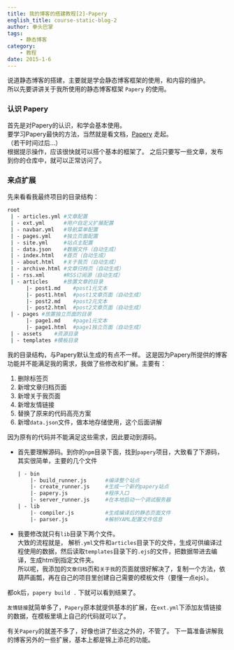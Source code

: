 ```yaml
---
title: 我的博客的搭建教程[2]-Papery
english_title: course-static-blog-2
author: 拳头巴掌
tags: 
    - 静态博客
category: 
    - 教程
date: 2015-1-6
---
```

说道静态博客的搭建，主要就是学会静态博客框架的使用，和内容的维护。   
所以先要讲讲关于我所使用的静态博客框架 `Papery` 的使用。   
   
### 认识 Papery
首先是对Papery的认识，和学会基本使用。    
要学习Papery最快的方法，当然就是看文档，<a href="https://github.com/ericzhang-cn/papery" target="_blank">Papery</a> 走起。   
（若干时间过后...）    
根据提示操作，应该很快就可以搭个基本的框架了。  之后只要写一些文章，发布到你的仓库中，就可以正常访问了。
   
### 来点扩展   
先来看看我最终项目的目录结构：   
```bash
root
 | - articles.yml #文章配置
 | - ext.yml      #用户自定义扩展配置
 | - navbar.yml   #导航菜单配置
 | - pages.yml    #独立页面配置
 | - site.yml     #站点主配置
 | - data.json    #数据文件（自动生成）
 | - index.html   #首页（自动生成）
 | - about.html   #关于我页（自动生成）
 | - archive.html #文章归档页（自动生成）
 | - rss.xml      #RSS订阅源（自动生成）
 | - articles     #放置文章的目录
      |- post1.md    #post1元文本
      |- post1.html  #post1文章页面（自动生成）
      |- post2.md    #post2元文本
      |- post2.html  #post2文章页面（自动生成）
 | - pages #放置独立页面的目录
      |- page1.md    #page1元文本
      |- page1.html  #page1独立页面（自动生成）
 | - assets    #资源目录
 | - templates #模板目录
```   
我的目录结构，与Papery默认生成的有点不一样。 这是因为Papery所提供的博客功能并不能满足我的需求，我做了些修改和扩展。主要有：
1. 删除标签页
2. 新增文章归档页面
3. 新增关于我页面
4. 新增友情链接
5. 替换了原来的代码高亮方案   
6. 新增`data.json`文件，做本地存储使用，这个后面讲解
   
因为原有的代码并不能满足这些需求，因此要动到源码。   
- 首先要理解源码。到你的`npm`目录下面，找到`papery`项目，大致看了下源码，其实很简单，主要的几个文件
    ```bash
    | - bin
        |- build_runner.js      #编译整个站点
        |- create_runner.js     #生成一个新的papery站点
        |- papery.js            #程序入口
        |- server_runner.js     #在本地启动一个调试服务器
    | - lib
        |- compiler.js          #生成编译后的静态页面文件
        |- parser.js            #解析YAML配置文件信息    
  ```
- 我要修改就只有`lib`目录下两个文件。   
大致的流程就是， 解析`.yml`文件和`articles`目录下的文件，生成可供编译过程使用的数据，然后读取`templates`目录下的`.ejs`的文件，把数据带进去编译，生成html到指定文件夹。   
所以呢，我添加的`文章归档`页和`关于我`的页面就很好解决了，复制一个方法，依葫芦画瓢，再在自己的项目里创建自己需要的模板文件（要懂一点ejs）。   
   
都ok后，`papery build .` 下就可以看到结果了。   

`友情链接`就简单多了，`Papery`原本就提供基本的扩展，在`ext.yml`下添加友情链接的数据，在模板里填上自己的代码就可以了。

有关`Papery`的就差不多了，好像也讲了些这之外的，不管了。 下一篇准备讲解我的博客另外的一些扩展，基本上都是锦上添花的功能。
   
